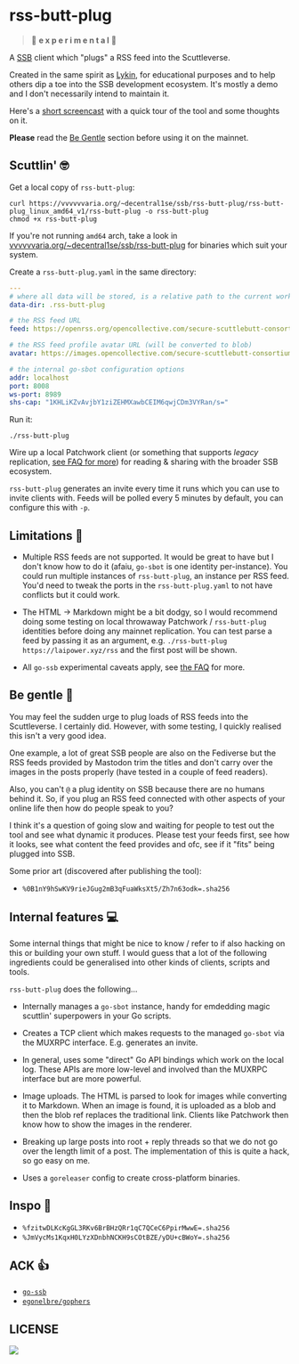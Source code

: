 # rss-butt-plug

> :peach: **e x p e r i m e n t a l** :peach:

A [SSB](https://scuttlebutt.nz) client which "plugs" a RSS feed into the Scuttleverse.

Created in the same spirit as [Lykin](https://git.coopcloud.tech/glyph/lykin),
for educational purposes and to help others dip a toe into the SSB development
ecosystem. It's mostly a demo and I don't necessarily intend to maintain it.

Here's a [short
screencast](http://vvvvvvaria.org/~decentral1se/ssb/rss-butt-plug/rbpc.mp4)
with a quick tour of the tool and some thoughts on it.

**Please** read the [Be Gentle](#be-gentle-monocle_face) section before using it on the mainnet.

## Scuttlin' :nerd_face:

Get a local copy of `rss-butt-plug`:

```
curl https://vvvvvvaria.org/~decentral1se/ssb/rss-butt-plug/rss-butt-plug_linux_amd64_v1/rss-butt-plug -o rss-butt-plug
chmod +x rss-butt-plug
```

If you're not running `amd64` arch, take a look in [vvvvvvaria.org/~decentral1se/ssb/rss-butt-plug](https://vvvvvvaria.org/~decentral1se/ssb/rss-butt-plug) for binaries which suit your system.

Create a `rss-butt-plug.yaml` in the same directory:

```yaml
---
# where all data will be stored, is a relative path to the current working directory
data-dir: .rss-butt-plug

# the RSS feed URL
feed: https://openrss.org/opencollective.com/secure-scuttlebutt-consortium/updates

# the RSS feed profile avatar URL (will be converted to blob)
avatar: https://images.opencollective.com/secure-scuttlebutt-consortium/676f245/logo/256.png

# the internal go-sbot configuration options
addr: localhost
port: 8008
ws-port: 8989
shs-cap: "1KHLiKZvAvjbY1ziZEHMXawbCEIM6qwjCDm3VYRan/s="
```

Run it:

```
./rss-butt-plug
```

Wire up a local Patchwork client (or something that supports *legacy*
replication, [see FAQ for
more](https://github.com/ssbc/go-ssb/blob/master/docs/faq.md#what-is-legacy-replication))
for reading & sharing with the broader SSB ecosystem.

`rss-butt-plug` generates an invite every time it runs which you can use to
invite clients with. Feeds will be polled every 5 minutes by default, you can
configure this with `-p`.

## Limitations :stop_sign:

* Multiple RSS feeds are not supported. It would be great to have but I don't
  know how to do it (afaiu, `go-sbot` is one identity per-instance). You could
  run multiple instances of `rss-butt-plug`, an instance per RSS feed. You'd
  need to tweak the ports in the `rss-butt-plug.yaml` to not have conflicts but
  it could work.

* The HTML -> Markdown might be a bit dodgy, so  I would recommend doing some
  testing on local throwaway Patchwork / `rss-butt-plug` identities before
  doing any mainnet replication. You can test parse a feed by passing it as an
  argument, e.g. `./rss-butt-plug https://laipower.xyz/rss` and the first post
  will be shown.

* All `go-ssb` experimental caveats apply, see [the
  FAQ](https://github.com/ssbc/go-ssb/blob/master/docs/faq.md) for more.

## Be gentle :monocle_face:

You may feel the sudden urge to plug loads of RSS feeds into the Scuttleverse.
I certainly did. However, with some testing, I quickly realised this isn't a
very good idea.

One example, a lot of great SSB people are also on the Fediverse but the RSS
feeds provided by Mastodon trim the titles and don't carry over the images in
the posts properly (have tested in a couple of feed readers).

Also, you can't `@` a plug identity on SSB because there are no humans behind
it. So, if you plug an RSS feed connected with other aspects of your online
life then how do people speak to you?

I think it's a question of going slow and waiting for people to test out the
tool and see what dynamic it produces. Please test your feeds first, see how it
looks, see what content the feed provides and ofc, see if it "fits" being
plugged into SSB.

Some prior art (discovered after publishing the tool):

- `%0B1nY9hSwKV9rieJGug2mB3qFuaWksXt5/Zh7n63odk=.sha256`

## Internal features :computer:

Some internal things that might be nice to know / refer to if also hacking on
this or building your own stuff. I would guess that a lot of the following
ingredients could be generalised into other kinds of clients, scripts and
tools.

`rss-butt-plug` does the following...

* Internally manages a `go-sbot` instance, handy for emdedding magic scuttlin'
  superpowers in your Go scripts.

* Creates a TCP client which makes requests to the managed `go-sbot` via the
  MUXRPC interface. E.g. generates an invite.

* In general, uses some "direct" Go API bindings which work on the local log.
  These APIs are more low-level and involved than the MUXRPC interface but are
  more powerful.

* Image uploads. The HTML is parsed to look for images while converting it to
  Markdown. When an image is found, it is uploaded as a blob and then the blob
  ref replaces the traditional link. Clients like Patchwork then know how to
  show the images in the renderer.

* Breaking up large posts into root + reply threads so that we do not go over
  the length limit of a post. The implementation of this is quite a hack, so go
  easy on me.

* Uses a `goreleaser` config to create cross-platform binaries.

## Inspo :sunflower:

* `%fzitwDLKcKgGL3RKv6BrBHzQRr1qC7QCeC6PpirMwwE=.sha256`
* `%JmVycMs1KqxH0LYzXDnbhNCKH9sCOtBZE/yDU+cBWoY=.sha256`

## ACK :+1:

* [`go-ssb`](https://github.com/ssbc/go-ssb)
* [`egonelbre/gophers`](https://github.com/egonelbre/gophers)

## LICENSE

<a href="https://git.coopcloud.tech/decentral1se/rss-butt-plug/src/branch/main/LICENSE">
  <img src="https://www.gnu.org/graphics/gplv3-or-later.png" />
</a>
